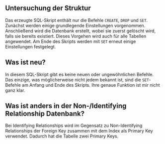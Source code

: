## Untersuchung der Struktur

Das erzeugte SQL-Skript enthält nur die Befehle `CREATE`, `DROP` und `SET`. Zunächst werden einige grundlegende Einstellungen vorgenommen. Anschließend wird die Datenbank erstellt, wobei sie zuerst gelöscht wird, falls sie bereits existiert. Dieses Vorgehen wird auch für alle Tabellen angewendet. Am Ende des Skripts werden mit `SET` erneut einige Einstellungen festgelegt.

## Was ist neu?

In diesem SQL-Skript gibt es keine neuen oder ungewöhnlichen Befehle. Das einzige, was möglicherweise nicht jedem bekannt ist, sind die `SET`-Befehle am Anfang und Ende des Skripts. Ihre genaue Funktion ist mir nicht ganz klar.

## Was ist anders in der Non-/Identifying Relationship Datenbank?

Bei Identifying Relationships wird im Gegensatz zu Non-Identifying Relationships der Foreign Key zusammen mit dem Index als Primary Key verwendet. Dadurch hat die Tabelle zwei Primary Keys.

